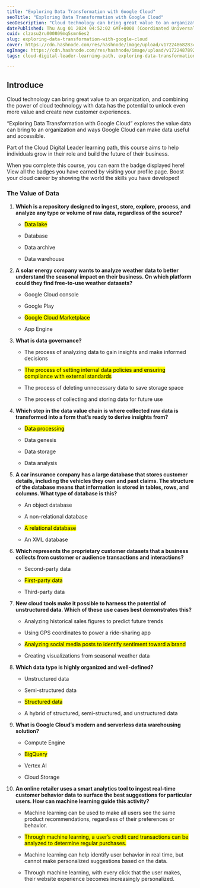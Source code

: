 ```yaml
---
title: "Exploring Data Transformation with Google Cloud"
seoTitle: "Exploring Data Transformation with Google Cloud"
seoDescription: "Cloud technology can bring great value to an organization, and combining the power of cloud technology with data has the potential to unlock even more value"
datePublished: Thu Aug 01 2024 04:52:02 GMT+0000 (Coordinated Universal Time)
cuid: clzasu2ru000809mq5smn6es2
slug: exploring-data-transformation-with-google-cloud
cover: https://cdn.hashnode.com/res/hashnode/image/upload/v1722486828347/8a06a8a7-a1c8-4d1c-abc5-ccf0898740fd.png
ogImage: https://cdn.hashnode.com/res/hashnode/image/upload/v1722487892903/2ffa71fd-4b23-4a54-9bbf-3ec7c2732cf7.png
tags: cloud-digital-leader-learning-path, exploring-data-transformation-with-google-cloud

---
```


## Introduce

Cloud technology can bring great value to an organization, and combining the power of cloud technology with data has the potential to unlock even more value and create new customer experiences.

“Exploring Data Transformation with Google Cloud” explores the value data can bring to an organization and ways Google Cloud can make data useful and accessible.

Part of the Cloud Digital Leader learning path, this course aims to help individuals grow in their role and build the future of their business.

When you complete this course, you can earn the badge displayed here! View all the badges you have earned by visiting your profile page. Boost your cloud career by showing the world the skills you have developed!

### The Value of Data

1. **Which is a repository designed to ingest, store, explore, process, and analyze any type or volume of raw data, regardless of the source?**
    
    * <mark>Data lake</mark>
        
    * Database
        
    * Data archive
        
    * Data warehouse
        
2. **A solar energy company wants to analyze weather data to better understand the seasonal impact on their business. On which platform could they find free-to-use weather datasets?**
    
    * Google Cloud console
        
    * Google Play
        
    * <mark>Google Cloud Marketplace</mark>
        
    * App Engine
        
3. **What is data governance?**
    
    * The process of analyzing data to gain insights and make informed decisions
        
    * <mark>The process of setting internal data policies and ensuring compliance with external standards</mark>
        
    * The process of deleting unnecessary data to save storage space
        
    * The process of collecting and storing data for future use
        
4. **Which step in the data value chain is where collected raw data is transformed into a form that’s ready to derive insights from?**
    
    * <mark>Data processing</mark>
        
    * Data genesis
        
    * Data storage
        
    * Data analysis
        
5. **A car insurance company has a large database that stores customer details, including the vehicles they own and past claims. The structure of the database means that information is stored in tables, rows, and columns. What type of database is this?**
    
    * An object database
        
    * A non-relational database
        
    * <mark>A relational database</mark>
        
    * An XML database
        
6. **Which represents the proprietary customer datasets that a business collects from customer or audience transactions and interactions?**
    
    * Second-party data
        
    * <mark>First-party data</mark>
        
    * Third-party data
        
7. **New cloud tools make it possible to harness the potential of unstructured data. Which of these use cases best demonstrates this?**
    
    * Analyzing historical sales figures to predict future trends
        
    * Using GPS coordinates to power a ride-sharing app
        
    * <mark>Analyzing social media posts to identify sentiment toward a brand</mark>
        
    * Creating visualizations from seasonal weather data
        
8. **Which data type is highly organized and well-defined?**
    
    * Unstructured data
        
    * Semi-structured data
        
    * <mark>Structured data</mark>
        
    * A hybrid of structured, semi-structured, and unstructured data
        
9. **What is Google Cloud’s modern and serverless data warehousing solution?**
    
    * Compute Engine
        
    * <mark>BigQuery</mark>
        
    * Vertex AI
        
    * Cloud Storage
        
10. **An online retailer uses a smart analytics tool to ingest real-time customer behavior data to surface the best suggestions for particular users. How can machine learning guide this activity?**
    
    * Machine learning can be used to make all users see the same product recommendations, regardless of their preferences or behavior.
        
    * <mark>Through machine learning, a user’s credit card transactions can be analyzed to determine regular purchases.</mark>
        
    * Machine learning can help identify user behavior in real time, but cannot make personalized suggestions based on the data.
        
    * Through machine learning, with every click that the user makes, their website experience becomes increasingly personalized.